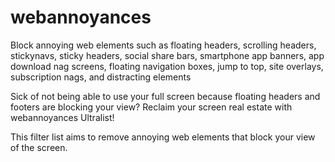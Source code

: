 # webannoyances
Block annoying web elements such as floating headers, scrolling headers,
stickynavs, sticky headers, social share bars, smartphone app banners, app download nag screens,
floating navigation boxes, jump to top, site overlays, subscription nags, and distracting elements

Sick of not being able to use your full screen because floating headers and footers are blocking your view?
Reclaim your screen real estate with webannoyances Ultralist! 

This filter list aims to remove annoying web elements that block your view of the screen.
